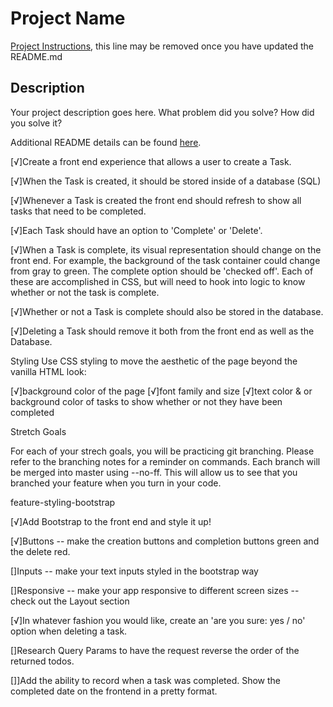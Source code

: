 # Project Name

[Project Instructions](./INSTRUCTIONS.md), this line may be removed once you have updated the README.md

## Description

Your project description goes here. What problem did you solve? How did you solve it?

Additional README details can be found [here](https://github.com/PrimeAcademy/readme-template/blob/master/README.md).




[√]Create a front end experience that allows a user to create a Task.

[√]When the Task is created, it should be stored inside of a database (SQL)

[√]Whenever a Task is created the front end should refresh to show all tasks that need to be completed.

[√]Each Task should have an option to 'Complete' or 'Delete'.

[√]When a Task is complete, its visual representation should change on the front end. For example, the background of the task container could change from gray to green. The complete option should be 'checked off'. Each of these are accomplished in CSS, but will need to hook into logic to know whether or not the task is complete.

[√]Whether or not a Task is complete should also be stored in the database.

[√]Deleting a Task should remove it both from the front end as well as the Database.

Styling
Use CSS styling to move the aesthetic of the page beyond the vanilla HTML look:

[√]background color of the page
[√]font family and size
[√]text color & or background color of tasks to show whether or not they have been completed


Stretch Goals

For each of your strech goals, you will be practicing git branching. Please refer to the branching notes for a reminder on commands. Each branch will be merged into master using --no-ff. This will allow us to see that you branched your feature when you turn in your code.

feature-styling-bootstrap

[√]Add Bootstrap to the front end and style it up!

[√]Buttons -- make the creation buttons and completion buttons green and the delete red.

[]Inputs -- make your text inputs styled in the bootstrap way

[]Responsive -- make your app responsive to different screen sizes -- check out the Layout section


[√]In whatever fashion you would like, create an 'are you sure: yes / no' option when deleting a task.

[]Research Query Params to have the request reverse the order of the returned todos.

[]]Add the ability to record when a task was completed. Show the completed date on the frontend in a pretty format.


